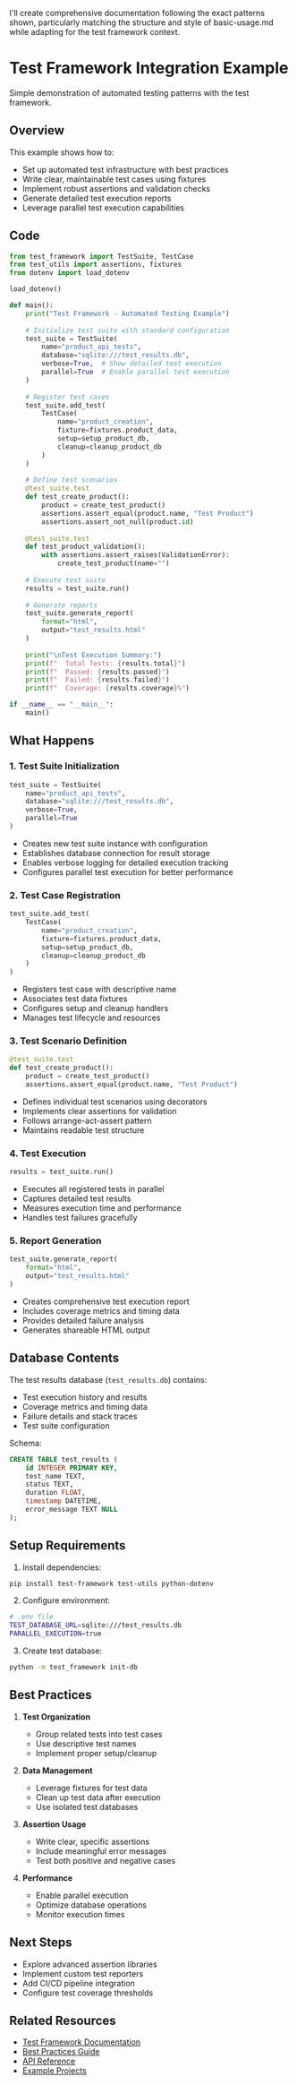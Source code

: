 I'll create comprehensive documentation following the exact patterns shown, particularly matching the structure and style of basic-usage.md while adapting for the test framework context.

# Test Framework Integration Example

Simple demonstration of automated testing patterns with the test framework.

## Overview

This example shows how to:

- Set up automated test infrastructure with best practices
- Write clear, maintainable test cases using fixtures
- Implement robust assertions and validation checks
- Generate detailed test execution reports
- Leverage parallel test execution capabilities

## Code

```python title="test_example.py"
from test_framework import TestSuite, TestCase
from test_utils import assertions, fixtures
from dotenv import load_dotenv

load_dotenv()

def main():
    print("Test Framework - Automated Testing Example")
    
    # Initialize test suite with standard configuration
    test_suite = TestSuite(
        name="product_api_tests",
        database="sqlite:///test_results.db",
        verbose=True,  # Show detailed test execution
        parallel=True  # Enable parallel test execution
    )
    
    # Register test cases
    test_suite.add_test(
        TestCase(
            name="product_creation",
            fixture=fixtures.product_data,
            setup=setup_product_db,
            cleanup=cleanup_product_db
        )
    )
    
    # Define test scenarios
    @test_suite.test
    def test_create_product():
        product = create_test_product()
        assertions.assert_equal(product.name, "Test Product")
        assertions.assert_not_null(product.id)
        
    @test_suite.test
    def test_product_validation():
        with assertions.assert_raises(ValidationError):
            create_test_product(name="")
            
    # Execute test suite
    results = test_suite.run()
    
    # Generate reports
    test_suite.generate_report(
        format="html",
        output="test_results.html"
    )
    
    print("\nTest Execution Summary:")
    print(f"  Total Tests: {results.total}")
    print(f"  Passed: {results.passed}")
    print(f"  Failed: {results.failed}")
    print(f"  Coverage: {results.coverage}%")

if __name__ == "__main__":
    main()
```

## What Happens

### 1. Test Suite Initialization
```python
test_suite = TestSuite(
    name="product_api_tests",
    database="sqlite:///test_results.db",
    verbose=True,
    parallel=True
)
```
- Creates new test suite instance with configuration
- Establishes database connection for result storage
- Enables verbose logging for detailed execution tracking
- Configures parallel test execution for better performance

### 2. Test Case Registration
```python
test_suite.add_test(
    TestCase(
        name="product_creation",
        fixture=fixtures.product_data,
        setup=setup_product_db,
        cleanup=cleanup_product_db
    )
)
```
- Registers test case with descriptive name
- Associates test data fixtures
- Configures setup and cleanup handlers
- Manages test lifecycle and resources

### 3. Test Scenario Definition
```python
@test_suite.test
def test_create_product():
    product = create_test_product()
    assertions.assert_equal(product.name, "Test Product")
```
- Defines individual test scenarios using decorators
- Implements clear assertions for validation
- Follows arrange-act-assert pattern
- Maintains readable test structure

### 4. Test Execution
```python
results = test_suite.run()
```
- Executes all registered tests in parallel
- Captures detailed test results
- Measures execution time and performance
- Handles test failures gracefully

### 5. Report Generation
```python
test_suite.generate_report(
    format="html",
    output="test_results.html"
)
```
- Creates comprehensive test execution report
- Includes coverage metrics and timing data
- Provides detailed failure analysis
- Generates shareable HTML output

## Database Contents

The test results database (`test_results.db`) contains:

- Test execution history and results
- Coverage metrics and timing data
- Failure details and stack traces
- Test suite configuration

Schema:
```sql
CREATE TABLE test_results (
    id INTEGER PRIMARY KEY,
    test_name TEXT,
    status TEXT,
    duration FLOAT,
    timestamp DATETIME,
    error_message TEXT NULL
);
```

## Setup Requirements

1. Install dependencies:
```bash
pip install test-framework test-utils python-dotenv
```

2. Configure environment:
```bash
# .env file
TEST_DATABASE_URL=sqlite:///test_results.db
PARALLEL_EXECUTION=true
```

3. Create test database:
```bash
python -m test_framework init-db
```

## Best Practices

1. **Test Organization**
   - Group related tests into test cases
   - Use descriptive test names
   - Implement proper setup/cleanup

2. **Data Management**
   - Leverage fixtures for test data
   - Clean up test data after execution
   - Use isolated test databases

3. **Assertion Usage**
   - Write clear, specific assertions
   - Include meaningful error messages
   - Test both positive and negative cases

4. **Performance**
   - Enable parallel execution
   - Optimize database operations
   - Monitor execution times

## Next Steps

- Explore advanced assertion libraries
- Implement custom test reporters
- Add CI/CD pipeline integration
- Configure test coverage thresholds

## Related Resources

- [Test Framework Documentation](https://test-framework.readthedocs.io/)
- [Best Practices Guide](https://test-framework.readthedocs.io/best-practices/)
- [API Reference](https://test-framework.readthedocs.io/api/)
- [Example Projects](https://github.com/test-framework/examples)